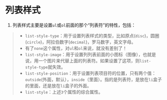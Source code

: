 # 列表样式

1. 列表样式主要是设置`ul`或`ol`前面的那个“列表符”的特性，包括：

> - `list-style-type`：用于设置列表样式的类型，比如原点(`disc`)，圆圈(`circle`)，阿拉伯数字(`decimal`)，罗马数字，英文字母。
> - 有了`none`这个属性，对`ul`和`ol`来说，就没有差别了！
> - `list-style-image`：用于设置列列表前面的小图标（图像），也就是说，用一个图片来代替上面的列表符。如果设置了这项，则`list-style-type`就失效。
> - `list-style-position`：用于设置列表项目符的位置，只有两个值：`outside`(外面，默认），`inside`（里面）。指的是列表符，是放在`li`盒子的里面，还是放在`li`盒子的外面。
> - `list-style`：上述`3`个属性的综合属性。

